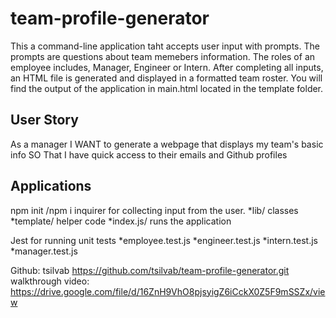 # team-profile-generator
This a command-line application taht accepts user input with prompts. The prompts are questions about team memebers information. The roles of an employee includes, Manager, Engineer or Intern. After completing all inputs, an HTML file is generated and displayed in a formatted team roster. You will find the output of the application in main.html located in the template folder.
## User Story
As a manager
I WANT to generate a webpage that displays my team's basic info
SO That I have quick access to their emails and Github profiles

## Applications
npm init /npm i inquirer for collecting input from the user.
*lib/ classes
*template/ helper code
*index.js/ runs the application

Jest for running unit tests
*employee.test.js
*engineer.test.js
*intern.test.js
*manager.test.js

Github: tsilvab
https://github.com/tsilvab/team-profile-generator.git
walkthrough video:
https://drive.google.com/file/d/16ZnH9VhO8pjsyigZ6iCckX0Z5F9mSSZx/view